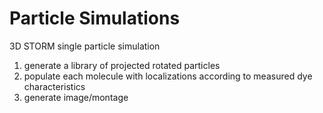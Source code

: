 # Particle Simulations
3D STORM single particle simulation

1) generate a library of projected rotated particles
2) populate each molecule with localizations according to measured dye characteristics
3) generate image/montage
